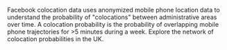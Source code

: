 Facebook colocation data uses anonymized mobile phone location data to understand the probability of "colocations" between administrative areas over time. A colocation probability is the probability of overlapping mobile phone trajectories for >5 minutes during a week. Explore the network of colocation probabilities in the UK.